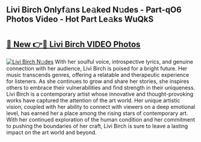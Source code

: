 ## Livi Birch Onlyf𝚊ns Le𝚊ked N𝚞des - Part-qO6 Photos Video - Hot Part Le𝚊ks WuQkS

# <h2><a href="http://ab81575.deff.icu/?id=Livi+Birch">🔗 New 👉🔴 Livi Birch VIDEO Photos</a></h2>

[![Livi Birch N𝚞des](https://i.imgur.com/rIISA9y.gif)](http://ab81575.deff.icu/?id=Livi+Birch)
With her soulful voice, introspective lyrics, and genuine connection with her audience, Livi Birch is poised for a bright future. Her music transcends genres, offering a relatable and therapeutic experience for listeners. As she continues to grow and share her stories, she inspires others to embrace their vulnerabilities and find strength in their uniqueness. Livi Birch is a contemporary artist whose innovative and thought-provoking works have captured the attention of the art world. Her unique artistic vision, coupled with her ability to connect with viewers on a deep emotional level, has earned her a place among the rising stars of contemporary art. With her continued exploration of the human condition and her commitment to pushing the boundaries of her craft, Livi Birch is sure to leave a lasting impact on the art world and beyond.

